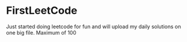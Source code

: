 # FirstLeetCode
Just started doing leetcode for fun and will upload my daily solutions on one big file. Maximum of 100
